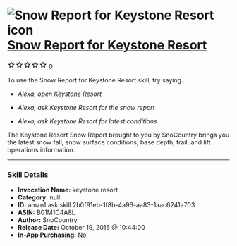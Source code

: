 # &nbsp;<img src="skill_icon" alt="Snow Report for Keystone Resort icon" width="36"> [Snow Report for Keystone Resort](http://alexa.amazon.com/#skills/amzn1.ask.skill.2b0f91eb-1f8b-4a96-aa83-1aac6241a703)
![0 stars](../../images/ic_star_border_black_18dp_1x.png)![0 stars](../../images/ic_star_border_black_18dp_1x.png)![0 stars](../../images/ic_star_border_black_18dp_1x.png)![0 stars](../../images/ic_star_border_black_18dp_1x.png)![0 stars](../../images/ic_star_border_black_18dp_1x.png) 0

To use the Snow Report for Keystone Resort skill, try saying...

* *Alexa, open Keystone Resort*

* *Alexa, ask Keystone Resort for the snow report*

* *Alexa, ask Keystone Resort for latest conditions*

The Keystone Resort Snow Report brought to you by SnoCountry brings you the latest snow fall, snow surface conditions,  base depth, trail, and lift operations information.

***

### Skill Details

* **Invocation Name:** keystone resort
* **Category:** null
* **ID:** amzn1.ask.skill.2b0f91eb-1f8b-4a96-aa83-1aac6241a703
* **ASIN:** B01M1C4A8L
* **Author:** SnoCountry
* **Release Date:** October 19, 2016 @ 10:44:00
* **In-App Purchasing:** No
